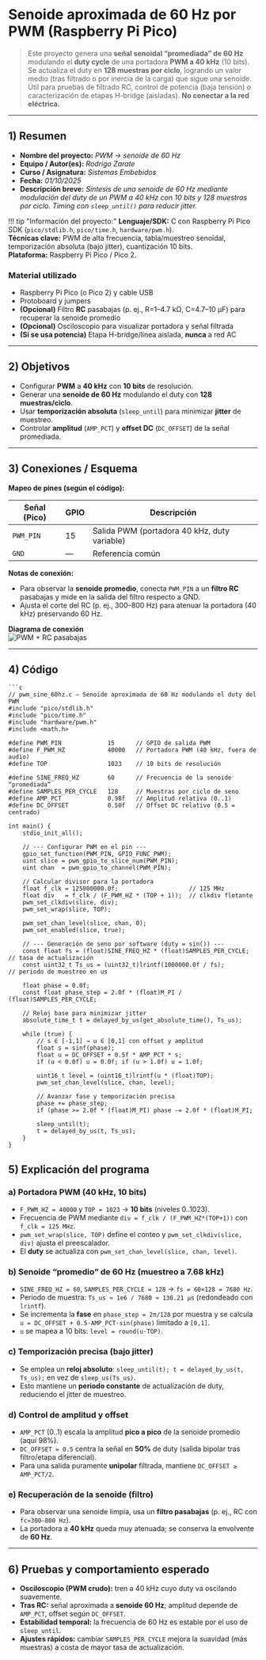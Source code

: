 # Senoide aproximada de 60 Hz por PWM (Raspberry Pi Pico)

> Este proyecto genera una **señal senoidal “promediada” de 60 Hz** modulando el **duty cycle** de una portadora **PWM a 40 kHz** (10 bits). Se actualiza el duty en **128 muestras por ciclo**, logrando un valor medio (tras filtrado o por inercia de la carga) que sigue una senoide. Útil para pruebas de filtrado RC, control de potencia (baja tensión) o caracterización de etapas H-bridge (aisladas). **No conectar a la red eléctrica.**

---

## 1) Resumen

- **Nombre del proyecto:** _PWM → senoide de 60 Hz_  
- **Equipo / Autor(es):** _Rodrigo Zarate_  
- **Curso / Asignatura:** _Sistemas Embebidos_  
- **Fecha:** _01/10/2025_  
- **Descripción breve:** _Síntesis de una senoide de 60 Hz mediante modulación del duty de un PWM a 40 kHz con 10 bits y 128 muestras por ciclo. Timing con `sleep_until()` para reducir jitter._  

!!! tip "Información del proyecto:"
    **Lenguaje/SDK:** C con Raspberry Pi Pico SDK (`pico/stdlib.h`, `pico/time.h`, `hardware/pwm.h`).  
    **Técnicas clave:** PWM de alta frecuencia, tabla/muestreo senoidal, temporización absoluta (bajo jitter), cuantización 10 bits.  
    **Plataforma:** Raspberry Pi Pico / Pico 2.  

### Material utilizado
- Raspberry Pi Pico (o Pico 2) y cable USB  
- Protoboard y jumpers  
- **(Opcional)** Filtro **RC** pasabajas (p. ej., R=1–4.7 kΩ, C=4.7–10 µF) para recuperar la senoide promedio  
- **(Opcional)** Osciloscopio para visualizar portadora y señal filtrada  
- **(Si se usa potencia)** Etapa H-bridge/línea aislada, **nunca** a red AC

---

## 2) Objetivos

- Configurar **PWM** a **40 kHz** con **10 bits** de resolución.  
- Generar una **senoide de 60 Hz** modulando el duty con **128 muestras/ciclo**.  
- Usar **temporización absoluta** (`sleep_until`) para minimizar **jitter** de muestreo.  
- Controlar **amplitud** (`AMP_PCT`) y **offset DC** (`DC_OFFSET`) de la señal promediada.

---

## 3) Conexiones / Esquema

**Mapeo de pines (según el código):**

| Señal (Pico) | GPIO | Descripción                                  |
|--------------|------|----------------------------------------------|
| `PWM_PIN`    | 15   | Salida PWM (portadora 40 kHz, duty variable) |
| `GND`        | —    | Referencia común                             |

**Notas de conexión:**
- Para observar la **senoide promedio**, conecta `PWM_PIN` a un **filtro RC** pasabajas y mide en la salida del filtro respecto a GND.  
- Ajusta el corte del RC (p. ej., 300–800 Hz) para atenuar la portadora (40 kHz) preservando 60 Hz.

**Diagrama de conexión**  
![PWM + RC pasabajas](../recursos/imgs/pwm_sine_rc.png)

---

## 4) Código

    ```c
    // pwm_sine_60hz.c — Senoide aproximada de 60 Hz modulando el duty del PWM
    #include "pico/stdlib.h"
    #include "pico/time.h"
    #include "hardware/pwm.h"
    #include <math.h>

    #define PWM_PIN             15      // GPIO de salida PWM
    #define F_PWM_HZ            40000   // Portadora PWM (40 kHz, fuera de audio)
    #define TOP                 1023    // 10 bits de resolución

    #define SINE_FREQ_HZ        60      // Frecuencia de la senoide “promediada”
    #define SAMPLES_PER_CYCLE   128     // Muestras por ciclo de seno
    #define AMP_PCT             0.98f   // Amplitud relativa (0..1)
    #define DC_OFFSET           0.50f   // Offset DC relativo (0.5 = centrado)

    int main() {
        stdio_init_all();

        // --- Configurar PWM en el pin ---
        gpio_set_function(PWM_PIN, GPIO_FUNC_PWM);
        uint slice = pwm_gpio_to_slice_num(PWM_PIN);
        uint chan  = pwm_gpio_to_channel(PWM_PIN);

        // Calcular divisor para la portadora
        float f_clk = 125000000.0f;                    // 125 MHz
        float div   = f_clk / (F_PWM_HZ * (TOP + 1));  // clkdiv flotante
        pwm_set_clkdiv(slice, div);
        pwm_set_wrap(slice, TOP);

        pwm_set_chan_level(slice, chan, 0);
        pwm_set_enabled(slice, true);

        // --- Generación de seno por software (duty = sin()) ---
        const float fs = (float)SINE_FREQ_HZ * (float)SAMPLES_PER_CYCLE;   // tasa de actualización
        const uint32_t Ts_us = (uint32_t)lrintf(1000000.0f / fs);          // periodo de muestreo en us

        float phase = 0.0f;
        const float phase_step = 2.0f * (float)M_PI / (float)SAMPLES_PER_CYCLE;

        // Reloj base para minimizar jitter
        absolute_time_t t = delayed_by_us(get_absolute_time(), Ts_us);

        while (true) {
            // s ∈ [-1,1] → u ∈ [0,1] con offset y amplitud
            float s = sinf(phase);
            float u = DC_OFFSET + 0.5f * AMP_PCT * s;
            if (u < 0.0f) u = 0.0f; if (u > 1.0f) u = 1.0f;

            uint16_t level = (uint16_t)lrintf(u * (float)TOP);
            pwm_set_chan_level(slice, chan, level);

            // Avanzar fase y temporización precisa
            phase += phase_step;
            if (phase >= 2.0f * (float)M_PI) phase -= 2.0f * (float)M_PI;

            sleep_until(t);
            t = delayed_by_us(t, Ts_us);
        }
    }
    
## 5) Explicación del programa

### a) Portadora PWM (40 kHz, 10 bits)

- `F_PWM_HZ = 40000` y `TOP = 1023` → **10 bits** (niveles 0..1023).
- Frecuencia de PWM mediante `div = f_clk / (F_PWM_HZ*(TOP+1))` con `f_clk = 125 MHz`.
- `pwm_set_wrap(slice, TOP)` define el conteo y `pwm_set_clkdiv(slice, div)` ajusta el preescalador.
- El **duty** se actualiza con `pwm_set_chan_level(slice, chan, level)`.

### b) Senoide “promedio” de 60 Hz (muestreo a 7.68 kHz)

- `SINE_FREQ_HZ = 60`, `SAMPLES_PER_CYCLE = 128` → `fs = 60×128 = 7680 Hz`.
- Periodo de muestra: `Ts_us ≈ 1e6 / 7680 ≈ 130.21 µs` (redondeado con `lrintf`).
- Se incrementa la **fase** en `phase_step = 2π/128` por muestra y se calcula `u = DC_OFFSET + 0.5·AMP_PCT·sin(phase)` limitado a `[0,1]`.
- `u` se mapea a 10 bits: `level = round(u·TOP)`.

### c) Temporización precisa (bajo jitter)

- Se emplea un **reloj absoluto**: `sleep_until(t); t = delayed_by_us(t, Ts_us);` en vez de `sleep_us(Ts_us)`.
- Esto mantiene un **periodo constante** de actualización de duty, reduciendo el jitter de muestreo.

### d) Control de amplitud y offset

- `AMP_PCT` (0..1) escala la amplitud **pico a pico** de la senoide promedio (aquí 98%).
- `DC_OFFSET = 0.5` centra la señal en **50%** de duty (salida bipolar tras filtro/etapa diferencial).
- Para una salida puramente **unipolar** filtrada, mantiene `DC_OFFSET ≥ AMP_PCT/2`.

### e) Recuperación de la senoide (filtro)

- Para observar una senoide limpia, usa un **filtro pasabajas** (p. ej., RC con `fc≈300–800 Hz`).
- La portadora a **40 kHz** queda muy atenuada; se conserva la envolvente de **60 Hz**.

---

## 6) Pruebas y comportamiento esperado

- **Osciloscopio (PWM crudo):** tren a 40 kHz cuyo duty va oscilando suavemente.
- **Tras RC:** señal aproximada a **senoide 60 Hz**; amplitud depende de `AMP_PCT`, offset según `DC_OFFSET`.
- **Estabilidad temporal:** la frecuencia de 60 Hz es estable por el uso de `sleep_until`.
- **Ajustes rápidos:** cambiar `SAMPLES_PER_CYCLE` mejora la suavidad (más muestras) a costa de mayor tasa de actualización.
